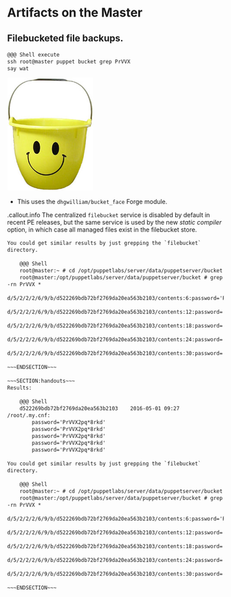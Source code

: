 <!SLIDE>
# Artifacts on the Master
## Filebucketed file backups.

    @@@ Shell execute
    ssh root@master puppet bucket grep PrVVX
    say wat

![Bucket Face](../_images/bucket_face.jpg)

* This uses the `dhgwilliam/bucket_face` Forge module.


.callout.info The centralized `filebucket` service is disabled by default in
recent PE releases, but the same service is used by the new *static compiler*
option, in which case all managed files exist in the filebucket store.

~~~SECTION:notes~~~
You could get similar results by just grepping the `filebucket` directory.

    @@@ Shell
    root@master:~ # cd /opt/puppetlabs/server/data/puppetserver/bucket
    root@master:/opt/puppetlabs/server/data/puppetserver/bucket # grep -rn PrVVX *
    d/5/2/2/2/6/9/b/d522269bdb72bf2769da20ea563b2103/contents:6:password='PrVVX2pq*8rkd'
    d/5/2/2/2/6/9/b/d522269bdb72bf2769da20ea563b2103/contents:12:password='PrVVX2pq*8rkd'
    d/5/2/2/2/6/9/b/d522269bdb72bf2769da20ea563b2103/contents:18:password='PrVVX2pq*8rkd'
    d/5/2/2/2/6/9/b/d522269bdb72bf2769da20ea563b2103/contents:24:password='PrVVX2pq*8rkd'
    d/5/2/2/2/6/9/b/d522269bdb72bf2769da20ea563b2103/contents:30:password='PrVVX2pq*8rkd'

~~~ENDSECTION~~~

~~~SECTION:handouts~~~
Results:

    @@@ Shell
    d522269bdb72bf2769da20ea563b2103	2016-05-01 09:27	/root/.my.cnf:
    	password='PrVVX2pq*8rkd'
    	password='PrVVX2pq*8rkd'
    	password='PrVVX2pq*8rkd'
    	password='PrVVX2pq*8rkd'
    	password='PrVVX2pq*8rkd'

You could get similar results by just grepping the `filebucket` directory.

    @@@ Shell
    root@master:~ # cd /opt/puppetlabs/server/data/puppetserver/bucket
    root@master:/opt/puppetlabs/server/data/puppetserver/bucket # grep -rn PrVVX *
    d/5/2/2/2/6/9/b/d522269bdb72bf2769da20ea563b2103/contents:6:password='PrVVX2pq*8rkd'
    d/5/2/2/2/6/9/b/d522269bdb72bf2769da20ea563b2103/contents:12:password='PrVVX2pq*8rkd'
    d/5/2/2/2/6/9/b/d522269bdb72bf2769da20ea563b2103/contents:18:password='PrVVX2pq*8rkd'
    d/5/2/2/2/6/9/b/d522269bdb72bf2769da20ea563b2103/contents:24:password='PrVVX2pq*8rkd'
    d/5/2/2/2/6/9/b/d522269bdb72bf2769da20ea563b2103/contents:30:password='PrVVX2pq*8rkd'

~~~ENDSECTION~~~
